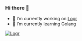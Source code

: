 ### Hi there 👋

- 🔭 I’m currently working on [Logr]
- 🌱 I’m currently learning Golang

[Logr]: https://github.com/504dev/logr


[![Logr](https://raw.githubusercontent.com/504dev/logr-front/master/static/preview.jpg)][logrinfo]

[logrinfo]: https://logr.info/demo
